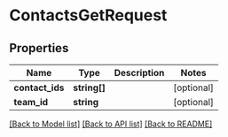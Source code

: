 # ContactsGetRequest

## Properties
Name | Type | Description | Notes
------------ | ------------- | ------------- | -------------
**contact_ids** | **string[]** |  | [optional] 
**team_id** | **string** |  | [optional] 

[[Back to Model list]](../README.md#documentation-for-models) [[Back to API list]](../README.md#documentation-for-api-endpoints) [[Back to README]](../README.md)

